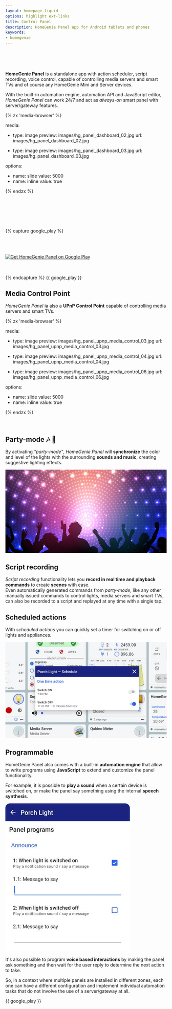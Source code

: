 ```yaml
---
layout: homepage.liquid
options: highlight ext-links
title: Control Panel
description: HomeGenie Panel app for Android tablets and phones
keywords:
- homegenie
---
```


<!-- SPACER -->
<div style="margin-top: 48px">&nbsp;</div>

**HomeGenie Panel**
is a standalone app with action scheduler, script recording, voice control, capable of controlling media servers
and smart TVs and of course any HomeGenie Mini and Server devices.

With the built-in automation engine, automation API and JavaScript editor, *HomeGenie Panel* can work 24/7 and
act as *always-on* smart panel with server/gateway features.

<div class="media-container" style="height: auto; aspect-ratio: 16/11">
{% zx 'media-browser' %}

media:

- type: image
  preview: images/hg_panel_dashboard_02.jpg
  url: images/hg_panel_dashboard_02.jpg

- type: image
  preview: images/hg_panel_dashboard_03.jpg
  url: images/hg_panel_dashboard_03.jpg

options:
- name: slide
  value: 5000
- name: inline
  value: true

{% endzx %}
</div>


{% capture google_play %}
<div layout="column center-center" style="margin-top: 64px;margin-bottom: 48px">
  <a href='https://play.google.com/store/apps/details?id=com.glabs.homegenieplus&pcampaignid=pcampaignidMKT-Other-global-all-co-prtnr-py-PartBadge-Mar2515-1'>
      <img alt="Get HomeGenie Panel on Google Play" src="../../images/google-play-badge.png" width="250">
  </a>
  <!-- Google Play and the Google Play logo are trademarks of Google LLC. -->
</div>
{% endcapture %}
{{ google_play }}


## Media Control Point

*HomeGenie Panel* ia also a **UPnP Control Point** capable of controlling media servers and smart TVs.

<div class="media-container" style="height: auto; aspect-ratio: 15/10">
{% zx 'media-browser' %}

media:

- type: image
  preview: images/hg_panel_upnp_media_control_03.jpg
  url: images/hg_panel_upnp_media_control_03.jpg

- type: image
  preview: images/hg_panel_upnp_media_control_04.jpg
  url: images/hg_panel_upnp_media_control_04.jpg

- type: image
  preview: images/hg_panel_upnp_media_control_06.jpg
  url: images/hg_panel_upnp_media_control_06.jpg

options:
- name: slide
  value: 5000
- name: inline
  value: true

{% endzx %}
</div>






## Party-mode 🎶 🥳

By activating *"party-mode"*, *HomeGenie Panel* will **synchronize** the color and level
of the lights with the surrounding **sounds and music**, creating suggestive lighting effects.


<div class="media-container">
    <img src="images/party_mode_lights.jpg">
</div>


## Script recording

*Script recording* functionality lets you **record in real time and playback commands** to
create **scenes** with ease.  
Even automatically generated commands from *party-mode*, like any other manually issued commands
to control lights, media servers and smart TVs, can also be recorded to a script and replayed
at any time with a single tap.


## Scheduled actions

With *scheduled actions* you can quickly set a timer for switching on or off lights and appliances.


<div class="media-container">
    <img src="images/hg_panel_one_time_schedule_01_detail.jpg">
</div>




## Programmable

HomeGenie Panel also comes with a built-in **automation engine** that allow to write programs
using **JavaScript** to extend and customize the panel functionality.

For example, it is possible to **play a sound** when a certain device is switched on, or make
the panel say something using the internal **speech synthesis**.




<div class="media-container" style="width: 389px">
    <img src="images/panel_program_options.jpg">
</div>



It's also possible to program **voice based interactions** by making the panel
ask something and then wait for the user reply to determine the next
action to take.

So, in a context where multiple panels are installed in different zones, each one
can have a different configuration and implement individual automation tasks
that do not involve the use of a server/gateway at all.  


{{ google_play }}
